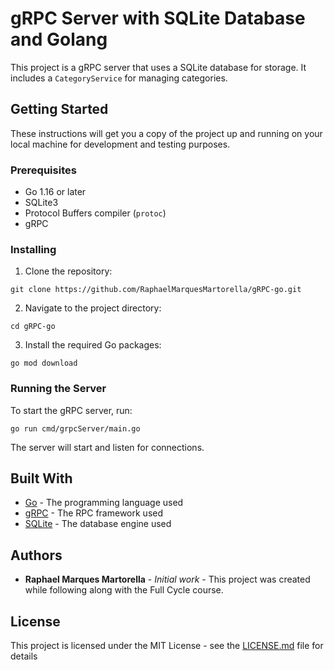# gRPC Server with SQLite Database and Golang

This project is a gRPC server that uses a SQLite database for storage. It includes a `CategoryService` for managing categories.

## Getting Started

These instructions will get you a copy of the project up and running on your local machine for development and testing purposes.

### Prerequisites

- Go 1.16 or later
- SQLite3
- Protocol Buffers compiler (`protoc`)
- gRPC

### Installing

1. Clone the repository:

``` 
git clone https://github.com/RaphaelMarquesMartorella/gRPC-go.git
```

2. Navigate to the project directory:

```
cd gRPC-go
```
3. Install the required Go packages:

```
go mod download
```

### Running the Server

To start the gRPC server, run:

```
go run cmd/grpcServer/main.go
```

The server will start and listen for connections.

## Built With

- [Go](https://golang.org/) - The programming language used
- [gRPC](https://grpc.io/) - The RPC framework used
- [SQLite](https://www.sqlite.org/index.html) - The database engine used

## Authors

- **Raphael Marques Martorella** - *Initial work* - This project was created while following along with the Full Cycle course.

## License

This project is licensed under the MIT License - see the [LICENSE.md](LICENSE.md) file for details
